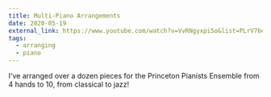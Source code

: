 ```yaml
---
title: Multi-Piano Arrangements
date: 2020-05-19
external_link: https://www.youtube.com/watch?v=VvRNgyxpi5o&list=PLrV76eiXOtDZWZGaaicYCJWrseJZ8eq9P
tags:
  - arranging
  - piano
---
```


I've arranged over a dozen pieces for the Princeton Pianists Ensemble from 4 hands to 10, from classical to jazz!

<!--more-->
